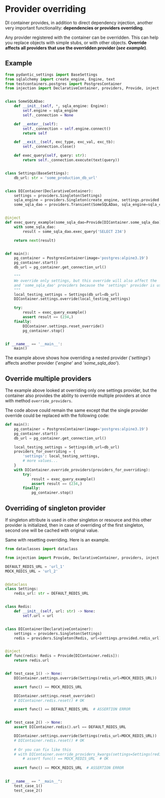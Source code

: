 # Provider overriding

DI container provides, in addition to direct dependency injection, another very important functionality:
**dependencies or providers overriding**.

Any provider registered with the container can be overridden.
This can help you replace objects with simple stubs, or with other objects.
**Override affects all providers that use the overridden provider (_see example_)**.

## Example

```python
from pydantic_settings import BaseSettings
from sqlalchemy import create_engine, Engine, text
from testcontainers.postgres import PostgresContainer
from injection import DeclarativeContainer, providers, Provide, inject


class SomeSQLADao:
    def __init__(self, *, sqla_engine: Engine):
        self.engine = sqla_engine
        self._connection = None

    def __enter__(self):
        self._connection = self.engine.connect()
        return self

    def __exit__(self, exc_type, exc_val, exc_tb):
        self._connection.close()

    def exec_query(self, query: str):
        return self._connection.execute(text(query))


class Settings(BaseSettings):
    db_url: str = 'some_production_db_url'


class DIContainer(DeclarativeContainer):
    settings = providers.Singleton(Settings)
    sqla_engine = providers.Singleton(create_engine, settings.provided.db_url)
    some_sqla_dao = providers.Transient(SomeSQLADao, sqla_engine=sqla_engine)


@inject
def exec_query_example(some_sqla_dao=Provide[DIContainer.some_sqla_dao]):
    with some_sqla_dao:
        result = some_sqla_dao.exec_query('SELECT 234')

    return next(result)


def main():
    pg_container = PostgresContainer(image='postgres:alpine3.19')
    pg_container.start()
    db_url = pg_container.get_connection_url()

    """
    We override only settings, but this override will also affect the 'sqla_engine'
    and 'some_sqla_dao' providers because the 'settings' provider is used by them!
    """
    local_testing_settings = Settings(db_url=db_url)
    DIContainer.settings.override(local_testing_settings)

    try:
        result = exec_query_example()
        assert result == (234,)
    finally:
        DIContainer.settings.reset_override()
        pg_container.stop()


if __name__ == '__main__':
    main()

```

The example above shows how overriding a nested provider ('_settings_')
affects another provider ('_engine_' and '_some_sqla_dao_').

## Override multiple providers

The example above looked at overriding only one settings provider,
but the container also provides the ability to override
multiple providers at once with method ```override_providers```.

The code above could remain the same except that
the single provider override could be replaced with the following code:

```python
def main():
    pg_container = PostgresContainer(image='postgres:alpine3.19')
    pg_container.start()
    db_url = pg_container.get_connection_url()

    local_testing_settings = Settings(db_url=db_url)
    providers_for_overriding = {
        'settings': local_testing_settings,
        # more values...
    }
    with DIContainer.override_providers(providers_for_overriding):
        try:
            result = exec_query_example()
            assert result == (234,)
        finally:
            pg_container.stop()
```

## Overriding of singleton provider
If singleton attribute is used in other singleton or resource and this other provider is initialized,
then in case of overriding of the first singleton, second one will be cached with original value.

Same with resetting overriding. Here is an example.

```python
from dataclasses import dataclass

from injection import Provide, DeclarativeContainer, providers, inject

DEFAULT_REDIS_URL = 'url_1'
MOCK_REDIS_URL = 'url_2'


@dataclass
class Settings:
    redis_url: str = DEFAULT_REDIS_URL


class Redis:
    def __init__(self, url: str) -> None:
        self.url = url


class DIContainer(DeclarativeContainer):
    settings = providers.Singleton(Settings)
    redis = providers.Singleton(Redis, url=settings.provided.redis_url)


@inject
def func(redis: Redis = Provide[DIContainer.redis]):
    return redis.url


def test_case_1() -> None:
    DIContainer.settings.override(Settings(redis_url=MOCK_REDIS_URL))

    assert func() == MOCK_REDIS_URL

    DIContainer.settings.reset_override()
    # DIContainer.redis.reset() # OK

    assert func() == DEFAULT_REDIS_URL  # ASSERTION ERROR


def test_case_2() -> None:
    assert DIContainer.redis().url == DEFAULT_REDIS_URL

    DIContainer.settings.override(Settings(redis_url=MOCK_REDIS_URL))
    # DIContainer.redis.reset() # OK
    
    # Or you can fix like this
    # with DIContainer.override_providers_kwargs(settings=Settings(redis_url=MOCK_REDIS_URL), reset_singletons=True):
        # assert func() == MOCK_REDIS_URL  # OK
    
    assert func() == MOCK_REDIS_URL  # ASSERTION ERROR
    

if __name__ == "__main__":
    test_case_1()
    test_case_2()
```
